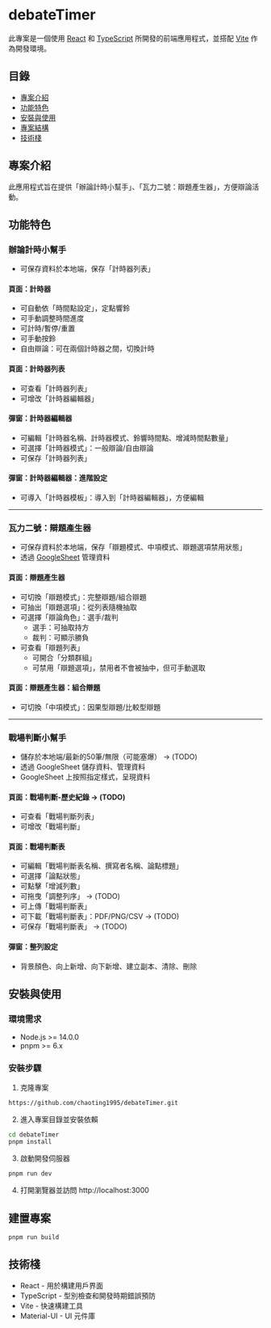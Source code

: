 # debateTimer

此專案是一個使用 [React](https://reactjs.org/) 和 [TypeScript](https://www.typescriptlang.org/) 所開發的前端應用程式，並搭配 [Vite](https://vitejs.dev/) 作為開發環境。

## 目錄

- [專案介紹](#專案介紹)
- [功能特色](#功能特色)
- [安裝與使用](#安裝與使用)
- [專案結構](#專案結構)
- [技術棧](#技術棧)

## 專案介紹

此應用程式旨在提供「辦論計時小幫手」、「瓦力二號：辯題產生器」，方便辯論活動。

## 功能特色

### 辦論計時小幫手
- 可保存資料於本地端，保存「計時器列表」

#### 頁面：計時器
- 可自動依「時間點設定」，定點響鈴
- 可手動調整時間進度
- 可計時/暫停/重置
- 可手動按鈴
- 自由辯論：可在兩個計時器之間，切換計時

#### 頁面：計時器列表
- 可查看「計時器列表」
- 可增改「計時器編輯器」

#### 彈窗：計時器編輯器
- 可編輯「計時器名稱、計時器模式、鈴響時間點、增減時間點數量」
- 可選擇「計時器模式」：一般辯論/自由辯論
- 可保存「計時器列表」

#### 彈窗：計時器編輯器：進階設定
- 可導入「計時器模板」：導入到「計時器編輯器」，方便編輯

---

### 瓦力二號：辯題產生器
- 可保存資料於本地端，保存「辯題模式、中項模式、辯題選項禁用狀態」
- 透過 [GoogleSheet](https://docs.google.com/spreadsheets/d/19Kq4FNRxRojCDajOtSCdS38d_cSB_MZnXRY0Od-tDig/edit?gid=0#gid=0) 管理資料

#### 頁面：辯題產生器
- 可切換「辯題模式」：完整辯題/組合辯題
- 可抽出「辯題選項」：從列表隨機抽取
- 可選擇「辯論角色」：選手/裁判
  - 選手：可抽取持方
  - 裁判：可顯示勝負
- 可查看「辯題列表」
  - 可開合「分類群組」
  - 可禁用「辯題選項」，禁用者不會被抽中，但可手動選取

#### 頁面：辯題產生器：組合辯題
- 可切換「中項模式」：因果型辯題/比較型辯題

---

### 戰場判斷小幫手
- 儲存於本地端/最新的50筆/無限（可能塞爆） -> (TODO)
- 透過 GoogleSheet 儲存資料、管理資料
- GoogleSheet 上按照指定樣式，呈現資料

#### 頁面：戰場判斷-歷史紀錄  -> (TODO)
- 可查看「戰場判斷列表」
- 可增改「戰場判斷」

#### 頁面：戰場判斷表
- 可編輯「戰場判斷表名稱、撰寫者名稱、論點標題」
- 可選擇「論點狀態」
- 可點擊「增減列數」
- 可拖曳「調整列序」 -> (TODO)
- 可上傳「戰場判斷表」
- 可下載「戰場判斷表」：PDF/PNG/CSV -> (TODO)
- 可保存「戰場判斷表」 -> (TODO)

#### 彈窗：整列設定
- 背景顏色、向上新增、向下新增、建立副本、清除、刪除

## 安裝與使用

### 環境需求

- Node.js >= 14.0.0
- pnpm >= 6.x

### 安裝步驟

1. 克隆專案

```bash
https://github.com/chaoting1995/debateTimer.git
```

2. 進入專案目錄並安裝依賴

```bash
cd debateTimer
pnpm install
```

3. 啟動開發伺服器

```bash
pnpm run dev
```

4. 打開瀏覽器並訪問 http://localhost:3000

## 建置專案
```bash
pnpm run build
```

## 技術棧
- React - 用於構建用戶界面
- TypeScript - 型別檢查和開發時期錯誤預防
- Vite - 快速構建工具
- Material-UI - UI 元件庫